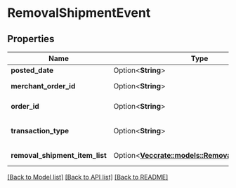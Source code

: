 # RemovalShipmentEvent

## Properties

Name | Type | Description | Notes
------------ | ------------- | ------------- | -------------
**posted_date** | Option<**String**> |  | [optional]
**merchant_order_id** | Option<**String**> | The merchant removal orderId. | [optional]
**order_id** | Option<**String**> | The identifier for the removal shipment order. | [optional]
**transaction_type** | Option<**String**> | The type of removal order.  Possible values:  * WHOLESALE_LIQUIDATION | [optional]
**removal_shipment_item_list** | Option<[**Vec<crate::models::RemovalShipmentItem>**](RemovalShipmentItem.md)> | A list of information about removal shipment items. | [optional]

[[Back to Model list]](../README.md#documentation-for-models) [[Back to API list]](../README.md#documentation-for-api-endpoints) [[Back to README]](../README.md)


